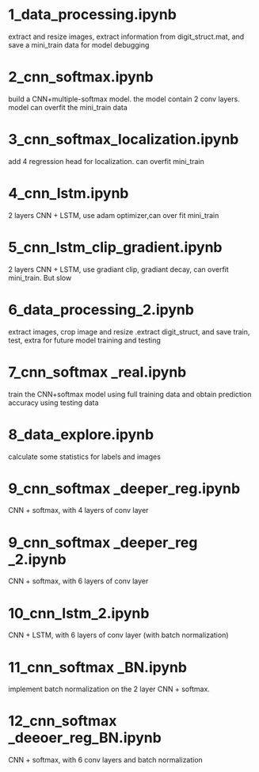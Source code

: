 # 1_data_processing.ipynb
extract and resize images, extract information from digit_struct.mat, and save a mini_train data for model debugging

# 2_cnn_softmax.ipynb
build a CNN+multiple-softmax model. the model contain 2 conv layers. model can overfit the mini_train data

# 3_cnn_softmax_localization.ipynb
add 4 regression head for localization. can overfit mini_train

# 4_cnn_lstm.ipynb
2 layers CNN + LSTM, use adam optimizer,can over fit mini_train

# 5_cnn_lstm_clip_gradient.ipynb
2 layers CNN + LSTM, use gradiant clip, gradiant decay, can overfit mini_train. But slow

# 6_data_processing_2.ipynb
extract images, crop image and resize .extract digit_struct, and save train, test, extra for future model training and testing

# 7_cnn_softmax _real.ipynb
train the CNN+softmax model using full training data and obtain prediction accuracy using testing data

# 8_data_explore.ipynb
calculate some statistics for labels and images

# 9_cnn_softmax _deeper_reg.ipynb
CNN + softmax, with 4 layers of conv layer

# 9_cnn_softmax _deeper_reg _2.ipynb
CNN + softmax, with 6 layers of conv layer

# 10_cnn_lstm_2.ipynb
CNN + LSTM, with 6 layers of conv layer (with batch normalization)

# 11_cnn_softmax _BN.ipynb
implement batch normalization on the 2 layer CNN + softmax.

# 12_cnn_softmax _deeoer_reg_BN.ipynb
CNN + softmax, with 6 conv layers and batch normalization

